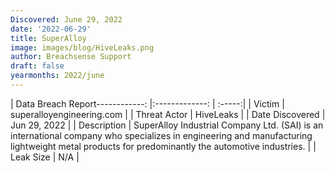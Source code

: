 ```yaml
---
Discovered: June 29, 2022
date: '2022-06-29'
title: SuperAlloy
image: images/blog/HiveLeaks.png
author: Breachsense Support
draft: false
yearmonths: 2022/june
---
```


| Data Breach Report------------:     |:-------------:    | :-----:|
| Victim      | superalloyengineering.com      | 
| Threat Actor      | HiveLeaks      | 
| Date Discovered      | Jun 29, 2022      | 
| Description      | SuperAlloy Industrial Company Ltd. (SAI) is an international company who specializes in engineering and manufacturing lightweight metal products for predominantly the automotive industries.       | 
| Leak Size      | N/A      | 

